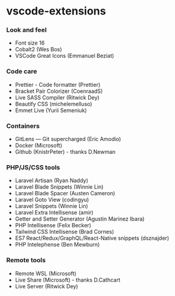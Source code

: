 # vscode-extensions

### Look and feel

- Font size 16
- Cobalt2 (Wes Bos)
- VSCode Great Icons (Emmanuel Beziat)

### Code care

- Prettier - Code formatter (Prettier)
- Bracket Pair Colorizer (CoenraadS)
- Live SASS Compiler (Ritwick Dey)
- Beautify CSS (michelemelluso)
- Emmet Live (Yurii Semeniuk)

### Containers

- GitLens — Git supercharged (Eric Amodio)
- Docker (Microsoft)
- Github (KnistrPeter) - thanks D.Newman

### PHP/JS/CSS tools

- Laravel Artisan (Ryan Naddy)
- Laravel Blade Snippets (Winnie Lin)
- Laravel Blade Spacer (Austen Cameron)
- Laravel Goto View (codingyu)
- Laravel Snippets (Winnie Lin)
- Laravel Extra Intellisense (amir)
- Getter and Setter Generator (Agustin Marinez Ibara)
- PHP Intellisense (Felix Becker)
- Tailwind CSS Intellisense (Brad Cornes)
- ES7 React/Redux/GraphQL/React-Native snippets (dsznajder)
- PHP Intelephense (Ben Mewburn)

### Remote tools

- Remote WSL (Microsoft)
- Live Share (Microsoft) - thanks D.Cathcart
- Live Server (Ritwick Dey)
